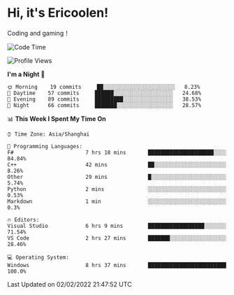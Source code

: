 # Hi, it's Ericoolen!
Coding and gaming！

<!--START_SECTION:waka-->
![Code Time](http://img.shields.io/badge/Code%20Time-166%20hrs%2028%20mins-blue)

![Profile Views](http://img.shields.io/badge/Profile%20Views-0-blue)

**I'm a Night 🦉** 

```text
🌞 Morning    19 commits     ██░░░░░░░░░░░░░░░░░░░░░░░   8.23% 
🌆 Daytime    57 commits     ██████░░░░░░░░░░░░░░░░░░░   24.68% 
🌃 Evening    89 commits     █████████░░░░░░░░░░░░░░░░   38.53% 
🌙 Night      66 commits     ███████░░░░░░░░░░░░░░░░░░   28.57%

```


📊 **This Week I Spent My Time On** 

```text
⌚︎ Time Zone: Asia/Shanghai

💬 Programming Languages: 
F#                       7 hrs 18 mins       █████████████████████░░░░   84.84% 
C++                      42 mins             ██░░░░░░░░░░░░░░░░░░░░░░░   8.26% 
Other                    29 mins             █░░░░░░░░░░░░░░░░░░░░░░░░   5.74% 
Python                   2 mins              ░░░░░░░░░░░░░░░░░░░░░░░░░   0.53% 
Markdown                 1 min               ░░░░░░░░░░░░░░░░░░░░░░░░░   0.3%

🔥 Editors: 
Visual Studio            6 hrs 9 mins        ██████████████████░░░░░░░   71.54% 
VS Code                  2 hrs 27 mins       ███████░░░░░░░░░░░░░░░░░░   28.46%

💻 Operating System: 
Windows                  8 hrs 37 mins       █████████████████████████   100.0%

```


 Last Updated on 02/02/2022 21:47:52 UTC
<!--END_SECTION:waka-->

